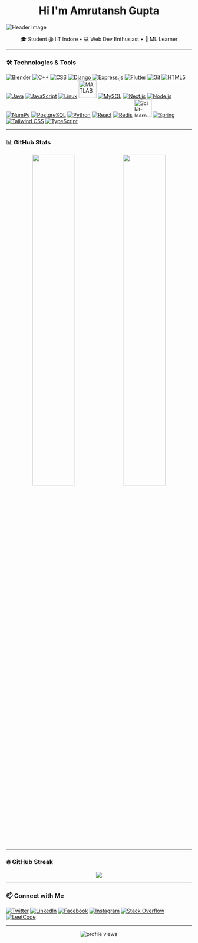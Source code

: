 
<h1 align="center">Hi I'm Amrutansh Gupta</h1>



![Header Image](https://mir-s3-cdn-cf.behance.net/project_modules/max_1200/81bb4b165684019.640b6038d133e.gif)




<p align="center">🎓 Student @ IIT Indore • 💻 Web Dev Enthusiast • 🤖 ML Learner</p>

---

### 🛠️ Technologies & Tools
<p align="left">
  <!-- Top Row -->
  <a href="https://www.blender.org/"><img src="https://img.icons8.com/color/48/blender-3d.png" alt="Blender" /></a>
  <a href="https://isocpp.org/"><img src="https://img.icons8.com/color/48/c-plus-plus-logo.png" alt="C++" /></a>
  <a href="https://developer.mozilla.org/en-US/docs/Web/CSS"><img src="https://img.icons8.com/color/48/css3.png" alt="CSS" /></a>
  <a href="https://www.djangoproject.com/"><img src="https://img.icons8.com/external-tal-revivo-color-tal-revivo/48/django.png" alt="Django" /></a>
  <a href="https://expressjs.com/"><img src="https://img.icons8.com/ios-filled/48/ffffff/express-js.png" alt="Express.js" /></a>
  <a href="https://flutter.dev/"><img src="https://img.icons8.com/color/48/flutter.png" alt="Flutter" /></a>
  <a href="https://git-scm.com/"><img src="https://img.icons8.com/color/48/git.png" alt="Git" /></a>
  <a href="https://html.spec.whatwg.org/"><img src="https://img.icons8.com/color/48/html-5--v1.png" alt="HTML5" /></a>
  <a href="https://www.java.com/"><img src="https://img.icons8.com/color/48/java-coffee-cup-logo.png" alt="Java" /></a>
  <a href="https://developer.mozilla.org/en-US/docs/Web/JavaScript"><img src="https://img.icons8.com/color/48/javascript--v1.png" alt="JavaScript" /></a>
  <a href="https://www.linux.org/"><img src="https://img.icons8.com/color/48/linux.png" alt="Linux" /></a>
  <a href="https://www.mathworks.com/products/matlab.html"><img src="https://upload.wikimedia.org/wikipedia/commons/2/21/Matlab_Logo.png" alt="MATLAB" width="48" height="48" /></a>
  <a href="https://www.mysql.com/"><img src="https://img.icons8.com/fluency/48/mysql-logo.png" alt="MySQL" /></a>
  <a href="https://nextjs.org/"><img src="https://img.icons8.com/fluency-systems-filled/48/ffffff/nextjs.png" alt="Next.js" /></a>
  <a href="https://nodejs.org/"><img src="https://img.icons8.com/fluency/48/node-js.png" alt="Node.js" /></a>
  <a href="https://numpy.org/"><img src="https://img.icons8.com/color/48/numpy.png" alt="NumPy" /></a>
  <a href="https://www.postgresql.org/"><img src="https://img.icons8.com/color/48/postgreesql.png" alt="PostgreSQL" /></a>
  <a href="https://www.python.org/"><img src="https://img.icons8.com/color/48/python--v1.png" alt="Python" /></a>
  <a href="https://reactjs.org/"><img src="https://img.icons8.com/color/48/react-native.png" alt="React" /></a>
  <a href="https://redis.io/"><img src="https://img.icons8.com/color/48/redis.png" alt="Redis" /></a>
  <a href="https://scikit-learn.org/"><img src="https://upload.wikimedia.org/wikipedia/commons/0/05/Scikit_learn_logo_small.svg" alt="Scikit-learn" width="48" height="48" /></a>
  <a href="https://spring.io/"><img src="https://img.icons8.com/color/48/spring-logo.png" alt="Spring" /></a>
  <a href="https://tailwindcss.com/"><img src="https://img.icons8.com/color/48/tailwind_css.png" alt="Tailwind CSS" /></a>
  <a href="https://typescriptlang.org/"><img src="https://img.icons8.com/color/48/typescript.png" alt="TypeScript" /></a>
</p>


---

### 📊 GitHub Stats
<p align="center">
  <img src="https://github-readme-stats.vercel.app/api?username=AmrutanshGupta&show_icons=true&theme=tokyonight" width="48%">
  <img src="https://github-readme-stats.vercel.app/api/top-langs/?username=AmrutanshGupta&layout=compact&theme=tokyonight" width="48%">
</p>

---

### 🔥 GitHub Streak
<p align="center">
  <img src="https://streak-stats.demolab.com?user=AmrutanshGupta&theme=tokyonight" />
</p>

---

### 📫 Connect with Me
<p align="left">
  <a href="https://twitter.com/" target="_blank"><img alt="Twitter" src="https://img.shields.io/badge/-Twitter-1DA1F2?style=flat-square&logo=twitter&logoColor=white" /></a>
  <a href="https://linkedin.com/" target="_blank"><img alt="LinkedIn" src="https://img.shields.io/badge/-LinkedIn-0077B5?style=flat-square&logo=linkedin&logoColor=white" /></a>
  <a href="https://facebook.com/" target="_blank"><img alt="Facebook" src="https://img.shields.io/badge/-Facebook-1877F2?style=flat-square&logo=facebook&logoColor=white" /></a>
  <a href="https://instagram.com/" target="_blank"><img alt="Instagram" src="https://img.shields.io/badge/-Instagram-E4405F?style=flat-square&logo=instagram&logoColor=white" /></a>
  <a href="https://stackoverflow.com/" target="_blank"><img alt="Stack Overflow" src="https://img.shields.io/badge/-Stackoverflow-FE7A16?style=flat-square&logo=stackoverflow&logoColor=white" /></a>
  <a href="https://leetcode.com/" target="_blank"><img alt="LeetCode" src="https://img.shields.io/badge/-LeetCode-FFA116?style=flat-square&logo=leetcode&logoColor=white" /></a>
</p>

---

<!-- Optional: View Counter -->
<p align="center">
  <img src="https://komarev.com/ghpvc/?username=AmrutanshGupta&label=Profile%20views&color=blueviolet&style=flat" alt="profile views"/>
</p>



